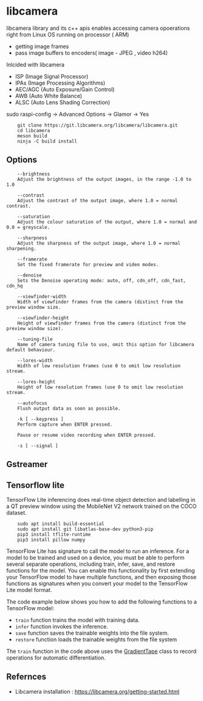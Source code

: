 # libcamera

libcamera library and its c++ apis enables accessing camera opoerations right from Linux OS running on processor ( ARM)
- getting image frames 
- pass image buffers to encoders( image - JPEG , video h264)

Inlcided with libcamera 
- ISP (Image Signal Processor)
- IPAs (Image Processing Algorithms)
- AEC/AGC (Auto Exposure/Gain Control)
- AWB (Auto White Balance)
- ALSC (Auto Lens Shading Correction)


sudo raspi-config ->  Advanced Options -> Glamor -> Yes


        git clone https://git.libcamera.org/libcamera/libcamera.git
        cd libcamera
        meson build
        ninja -C build install


## Options 

        --brightness
        Adjust the brightness of the output images, in the range -1.0 to 1.0
        
        --contrast
        Adjust the contrast of the output image, where 1.0 = normal contrast.
        
        --saturation
        Adjust the colour saturation of the output, where 1.0 = normal and 0.0 = greyscale.
        
        --sharpness
        Adjust the sharpness of the output image, where 1.0 = normal sharpening.
        
        --framerate
        Set the fixed framerate for preview and video modes.
        
        --denoise
        Sets the Denoise operating mode: auto, off, cdn_off, cdn_fast, cdn_hq
        
        --viewfinder-width
        Width of viewfinder frames from the camera (distinct from the preview window size.
        
        --viewfinder-height
        Height of viewfinder frames from the camera (distinct from the preview window size).
        
        --tuning-file
        Name of camera tuning file to use, omit this option for libcamera default behaviour.
        
        --lores-width
        Width of low resolution frames (use 0 to omit low resolution stream.
        
        --lores-height
        Height of low resolution frames (use 0 to omit low resolution stream.
        
        --autofocus
        Flush output data as soon as possible.
        
        -k [ --keypress ]
        Perform capture when ENTER pressed.
        
        Pause or resume video recording when ENTER pressed.
        
        -s [ --signal ]


## Gstreamer



## Tensorflow lite

TensorFlow Lite inferencing does real-time object detection and labelling in a QT preview window using the MobileNet V2 network trained on the COCO dataset.


        sudo apt install build-essential
        sudo apt install git libatlas-base-dev python3-pip
        pip3 install tflite-runtime
        pip3 install pillow numpy


TensorFlow Lite has signature to call the model to run an inference. For a model to be trained and used on a device, you must be able to perform several separate operations, including train, infer, save, and restore functions for the model. You can enable this functionality by first extending your TensorFlow model to have multiple functions, and then exposing those functions as signatures when you convert your model to the TensorFlow Lite model format.

The code example below shows you how to add the following functions to a TensorFlow model:

*   `train` function trains the model with training data.
*   `infer` function invokes the inference.
*   `save` function saves the trainable weights into the file system.
*   `restore` function loads the trainable weights from the file system


The `train` function in the code above uses the [GradientTape](https://www.tensorflow.org/api_docs/python/tf/GradientTape) class to record operations for automatic differentiation.


## Refernces 

- Libcamera installation : https://libcamera.org/getting-started.html